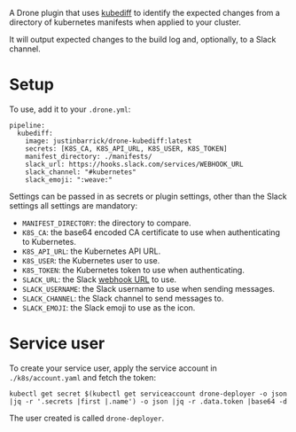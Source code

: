 A Drone plugin that uses [kubediff](https://github.com/weaveworks/kubediff) to identify
the expected changes from a directory of kubernetes manifests when applied to your cluster.

It will output expected changes to the build log and, optionally, to a Slack channel.

# Setup

To use, add it to your `.drone.yml`:

```
pipeline:
  kubediff:
    image: justinbarrick/drone-kubediff:latest
    secrets: [K8S_CA, K8S_API_URL, K8S_USER, K8S_TOKEN]
    manifest_directory: ./manifests/
    slack_url: https://hooks.slack.com/services/WEBHOOK_URL
    slack_channel: "#kubernetes"
    slack_emoji: ":weave:"
```

Settings can be passed in as secrets or plugin settings, other than the Slack settings
all settings are mandatory:

* `MANIFEST_DIRECTORY`: the directory to compare.
* `K8S_CA`: the base64 encoded CA certificate to use when authenticating to Kubernetes.
* `K8S_API_URL`: the Kubernetes API URL.
* `K8S_USER`: the Kubernetes user to use.
* `K8S_TOKEN`: the Kubernetes token to use when authenticating.
* `SLACK_URL`: the Slack [webhook URL](https://api.slack.com/incoming-webhooks) to use.
* `SLACK_USERNAME`: the Slack username to use when sending messages.
* `SLACK_CHANNEL`: the Slack channel to send messages to.
* `SLACK_EMOJI`: the Slack emoji to use as the icon.

# Service user

To create your service user, apply the service account in `./k8s/account.yaml` and fetch
the token:

```
kubectl get secret $(kubectl get serviceaccount drone-deployer -o json |jq -r '.secrets |first |.name') -o json |jq -r .data.token |base64 -d
```

The user created is called `drone-deployer`.
